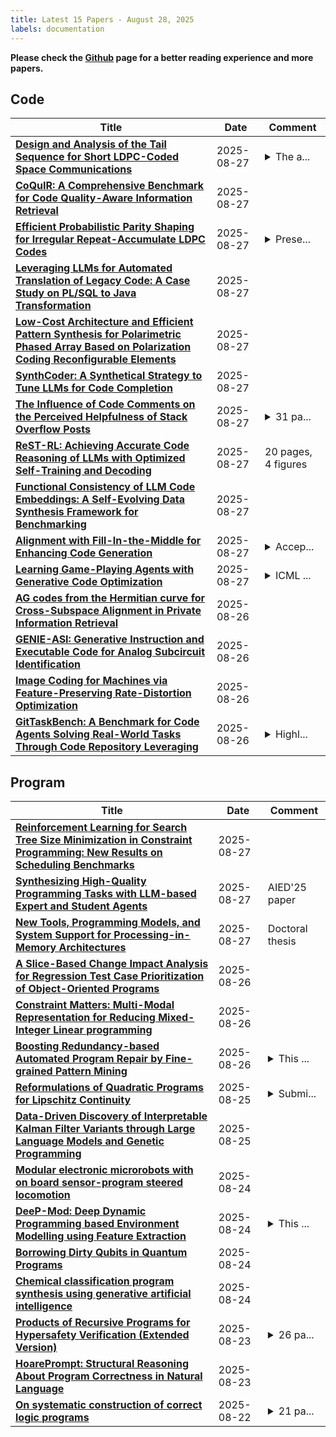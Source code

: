 ```yaml
---
title: Latest 15 Papers - August 28, 2025
labels: documentation
---
```

**Please check the [Github](https://github.com/zezhishao/MTS_Daily_ArXiv) page for a better reading experience and more papers.**

## Code
| **Title** | **Date** | **Comment** |
| --- | --- | --- |
| **[Design and Analysis of the Tail Sequence for Short LDPC-Coded Space Communications](http://arxiv.org/abs/2508.19858v1)** | 2025-08-27 | <details><summary>The a...</summary><p>The article will be published in IEEE Transactions on Aerospace and Electronic Systems. 15 pages</p></details> |
| **[CoQuIR: A Comprehensive Benchmark for Code Quality-Aware Information Retrieval](http://arxiv.org/abs/2506.11066v2)** | 2025-08-27 |  |
| **[Efficient Probabilistic Parity Shaping for Irregular Repeat-Accumulate LDPC Codes](http://arxiv.org/abs/2508.19696v1)** | 2025-08-27 | <details><summary>Prese...</summary><p>Presented at the 2025 International Symposium on Topics in Coding</p></details> |
| **[Leveraging LLMs for Automated Translation of Legacy Code: A Case Study on PL/SQL to Java Transformation](http://arxiv.org/abs/2508.19663v1)** | 2025-08-27 |  |
| **[Low-Cost Architecture and Efficient Pattern Synthesis for Polarimetric Phased Array Based on Polarization Coding Reconfigurable Elements](http://arxiv.org/abs/2508.19644v1)** | 2025-08-27 |  |
| **[SynthCoder: A Synthetical Strategy to Tune LLMs for Code Completion](http://arxiv.org/abs/2508.15495v2)** | 2025-08-27 |  |
| **[The Influence of Code Comments on the Perceived Helpfulness of Stack Overflow Posts](http://arxiv.org/abs/2508.19610v1)** | 2025-08-27 | <details><summary>31 pa...</summary><p>31 pages, 7 figures, 2 tables, to appear in the Empirical Software Engineering journal</p></details> |
| **[ReST-RL: Achieving Accurate Code Reasoning of LLMs with Optimized Self-Training and Decoding](http://arxiv.org/abs/2508.19576v1)** | 2025-08-27 | 20 pages, 4 figures |
| **[Functional Consistency of LLM Code Embeddings: A Self-Evolving Data Synthesis Framework for Benchmarking](http://arxiv.org/abs/2508.19558v1)** | 2025-08-27 |  |
| **[Alignment with Fill-In-the-Middle for Enhancing Code Generation](http://arxiv.org/abs/2508.19532v1)** | 2025-08-27 | <details><summary>Accep...</summary><p>Accepted to EMNLP 2025 (main conference)</p></details> |
| **[Learning Game-Playing Agents with Generative Code Optimization](http://arxiv.org/abs/2508.19506v1)** | 2025-08-27 | <details><summary>ICML ...</summary><p>ICML 2025 Workshop on Programmatic Representations for Agent Learning, Vancouver, Canada</p></details> |
| **[AG codes from the Hermitian curve for Cross-Subspace Alignment in Private Information Retrieval](http://arxiv.org/abs/2508.19459v1)** | 2025-08-26 |  |
| **[GENIE-ASI: Generative Instruction and Executable Code for Analog Subcircuit Identification](http://arxiv.org/abs/2508.19393v1)** | 2025-08-26 |  |
| **[Image Coding for Machines via Feature-Preserving Rate-Distortion Optimization](http://arxiv.org/abs/2504.02216v2)** | 2025-08-26 |  |
| **[GitTaskBench: A Benchmark for Code Agents Solving Real-World Tasks Through Code Repository Leveraging](http://arxiv.org/abs/2508.18993v1)** | 2025-08-26 | <details><summary>Highl...</summary><p>Highly practical, Well-motivated, Actionable</p></details> |

## Program
| **Title** | **Date** | **Comment** |
| --- | --- | --- |
| **[Reinforcement Learning for Search Tree Size Minimization in Constraint Programming: New Results on Scheduling Benchmarks](http://arxiv.org/abs/2508.20056v1)** | 2025-08-27 |  |
| **[Synthesizing High-Quality Programming Tasks with LLM-based Expert and Student Agents](http://arxiv.org/abs/2504.07655v2)** | 2025-08-27 | AIED'25 paper |
| **[New Tools, Programming Models, and System Support for Processing-in-Memory Architectures](http://arxiv.org/abs/2508.19868v1)** | 2025-08-27 | Doctoral thesis |
| **[A Slice-Based Change Impact Analysis for Regression Test Case Prioritization of Object-Oriented Programs](http://arxiv.org/abs/2508.19056v1)** | 2025-08-26 |  |
| **[Constraint Matters: Multi-Modal Representation for Reducing Mixed-Integer Linear programming](http://arxiv.org/abs/2508.18742v1)** | 2025-08-26 |  |
| **[Boosting Redundancy-based Automated Program Repair by Fine-grained Pattern Mining](http://arxiv.org/abs/2312.15955v3)** | 2025-08-26 | <details><summary>This ...</summary><p>This paper has been accepted by ICSME 2025</p></details> |
| **[Reformulations of Quadratic Programs for Lipschitz Continuity](http://arxiv.org/abs/2508.18530v1)** | 2025-08-25 | <details><summary>Submi...</summary><p>Submitted to IEEE Control Systems Letters (L-CSS)</p></details> |
| **[Data-Driven Discovery of Interpretable Kalman Filter Variants through Large Language Models and Genetic Programming](http://arxiv.org/abs/2508.11703v2)** | 2025-08-25 |  |
| **[Modular electronic microrobots with on board sensor-program steered locomotion](http://arxiv.org/abs/2508.17390v1)** | 2025-08-24 |  |
| **[DeeP-Mod: Deep Dynamic Programming based Environment Modelling using Feature Extraction](http://arxiv.org/abs/2504.20535v2)** | 2025-08-24 | <details><summary>This ...</summary><p>This is an author's version. Paper has been accepted to 19th International Symposium on Neural Networks and was presented in August 2025 in China</p></details> |
| **[Borrowing Dirty Qubits in Quantum Programs](http://arxiv.org/abs/2508.17190v1)** | 2025-08-24 |  |
| **[Chemical classification program synthesis using generative artificial intelligence](http://arxiv.org/abs/2505.18470v2)** | 2025-08-24 |  |
| **[Products of Recursive Programs for Hypersafety Verification (Extended Version)](http://arxiv.org/abs/2504.10800v2)** | 2025-08-23 | <details><summary>26 pa...</summary><p>26 pages of main text (7 figures) and 45 pages in total; extended version of the paper "Products of Recursive Programs for Hypersafety Verification" accepted at OOPSLA 2025</p></details> |
| **[HoarePrompt: Structural Reasoning About Program Correctness in Natural Language](http://arxiv.org/abs/2503.19599v2)** | 2025-08-23 |  |
| **[On systematic construction of correct logic programs](http://arxiv.org/abs/2508.16782v1)** | 2025-08-22 | <details><summary>21 pa...</summary><p>21 pages. Accepted for ICLP 2025 (The 41st International Conference on Logic Programming)</p></details> |


